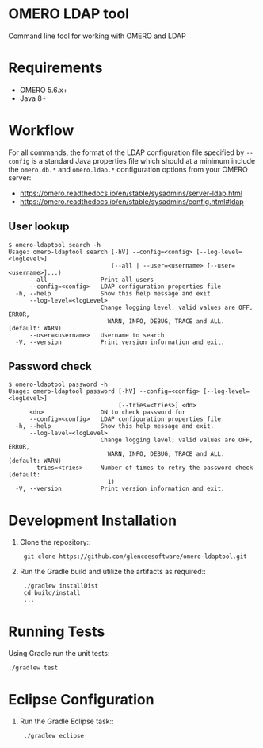 OMERO LDAP tool
===============

Command line tool for working with OMERO and LDAP

Requirements
============

* OMERO 5.6.x+
* Java 8+

Workflow
========

For all commands, the format of the LDAP configuration file specified by `--config`
is a standard Java properties file which should at a minimum include
the `omero.db.*` and `omero.ldap.*` configuration options from your OMERO server:

* https://omero.readthedocs.io/en/stable/sysadmins/server-ldap.html
* https://omero.readthedocs.io/en/stable/sysadmins/config.html#ldap


User lookup
-----------

```
$ omero-ldaptool search -h
Usage: omero-ldaptool search [-hV] --config=<config> [--log-level=<logLevel>]
                             (--all | --user=<username> [--user=<username>]...)
      --all               Print all users
      --config=<config>   LDAP configuration properties file
  -h, --help              Show this help message and exit.
      --log-level=<logLevel>
                          Change logging level; valid values are OFF, ERROR,
                            WARN, INFO, DEBUG, TRACE and ALL. (default: WARN)
      --user=<username>   Username to search
  -V, --version           Print version information and exit.
```


Password check
--------------

```
$ omero-ldaptool password -h
Usage: omero-ldaptool password [-hV] --config=<config> [--log-level=<logLevel>]
                               [--tries=<tries>] <dn>
      <dn>                DN to check password for
      --config=<config>   LDAP configuration properties file
  -h, --help              Show this help message and exit.
      --log-level=<logLevel>
                          Change logging level; valid values are OFF, ERROR,
                            WARN, INFO, DEBUG, TRACE and ALL. (default: WARN)
      --tries=<tries>     Number of times to retry the password check (default:
                            1)
  -V, --version           Print version information and exit.
```


Development Installation
========================

1. Clone the repository::

        git clone https://github.com/glencoesoftware/omero-ldaptool.git

1. Run the Gradle build and utilize the artifacts as required::

        ./gradlew installDist
        cd build/install
        ...

Running Tests
=============

Using Gradle run the unit tests:

    ./gradlew test

Eclipse Configuration
=====================

1. Run the Gradle Eclipse task::

        ./gradlew eclipse

